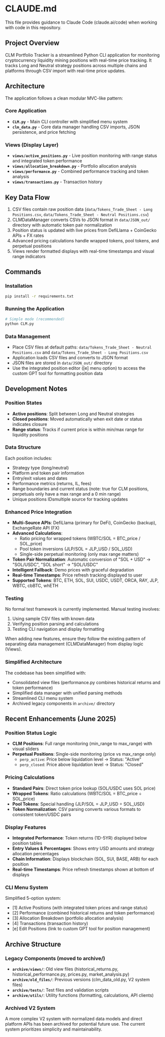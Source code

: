 # CLAUDE.md

This file provides guidance to Claude Code (claude.ai/code) when working with code in this repository.

## Project Overview

CLM Portfolio Tracker is a streamlined Python CLI application for monitoring cryptocurrency liquidity mining positions with real-time price tracking. It tracks Long and Neutral strategy positions across multiple chains and platforms through CSV import with real-time price updates.

## Architecture

The application follows a clean modular MVC-like pattern:

### Core Application
- **`CLM.py`** - Main CLI controller with simplified menu system
- **`clm_data.py`** - Core data manager handling CSV imports, JSON persistence, and price fetching

### Views (Display Layer)
- **`views/active_positions.py`** - Live position monitoring with range status and integrated token performance
- **`views/allocation_breakdown.py`** - Portfolio allocation analysis
- **`views/performance.py`** - Combined performance tracking and token analysis
- **`views/transactions.py`** - Transaction history

## Key Data Flow

1. CSV files contain raw position data (`data/Tokens_Trade_Sheet - Long Positions.csv`, `data/Tokens_Trade_Sheet - Neutral Positions.csv`)
2. CLMDataManager converts CSVs to JSON format in `data/JSON_out/` directory with automatic token pair normalization
3. Position status is updated with live prices from DefiLlama + CoinGecko APIs + FX rates
4. Advanced pricing calculations handle wrapped tokens, pool tokens, and perpetual positions
5. Views render formatted displays with real-time timestamps and visual range indicators

## Commands

### Installation
```bash
pip install -r requirements.txt
```

### Running the Application
```bash
# Simple mode (recommended)
python CLM.py
```

### Data Management
- Place CSV files at default paths: `data/Tokens_Trade_Sheet - Neutral Positions.csv` and `data/Tokens_Trade_Sheet - Long Positions.csv`
- Application loads CSV files and converts to JSON format
- JSON files are stored in `data/JSON_out/` directory
- Use the integrated position editor ([e] menu option) to access the custom GPT tool for formatting position data

## Development Notes

### Position States
- **Active positions**: Split between Long and Neutral strategies
- **Closed positions**: Moved automatically when exit date or status indicates closure
- **Range status**: Tracks if current price is within min/max range for liquidity positions

### Data Structure
Each position includes:
- Strategy type (long/neutral)
- Platform and token pair information
- Entry/exit values and dates
- Performance metrics (returns, IL, fees)
- Range boundaries and current status (note: true for CLM positions, perpetuals only have a max range and a 0 min range)
- Unique positions IDsmultiple source for tracking updates

### Enhanced Price Integration
- **Multi-Source APIs**: DefiLlama (primary for DeFi), CoinGecko (backup), ExchangeRate API (FX)
- **Advanced Calculations**: 
  - Ratio pricing for wrapped tokens (WBTC/SOL = BTC_price / SOL_price)
  - Pool token inversions (JLP/SOL = JLP_USD / SOL_USD)
  - Single-side perpetual monitoring (only max range matters)
- **Token Pair Normalization**: Automatic conversion of "SOL + USD" → "SOL/USDC", "SOL short" → "SOL/USDC"
- **Intelligent Fallback**: Demo prices with graceful degradation
- **Real-time Timestamps**: Price refresh tracking displayed to user
- **Supported Tokens**: BTC, ETH, SOL, SUI, USDC, USDT, ORCA, RAY, JLP, WBTC, cbBTC, whETH

### Testing
No formal test framework is currently implemented. Manual testing involves:
1. Using sample CSV files with known data
2. Verifying position parsing and calculations
3. Testing CLI navigation and display formatting

When adding new features, ensure they follow the existing pattern of separating data management (CLMDataManager) from display logic (Views).

### Simplified Architecture
The codebase has been simplified with:
- Consolidated view files (performance.py combines historical returns and token performance)
- Simplified data manager with unified parsing methods
- Streamlined CLI menu system
- Archived legacy components in `archive/` directory

## Recent Enhancements (June 2025)

### Position Status Logic
- **CLM Positions**: Full range monitoring (min_range to max_range) with visual sliders
- **Perpetual Positions**: Single-side monitoring (price vs max_range only)
  - `perp_active`: Price below liquidation level → Status: "Active"
  - `perp_closed`: Price above liquidation level → Status: "Closed"

### Pricing Calculations
- **Standard Pairs**: Direct token price lookup (SOL/USDC uses SOL price)
- **Wrapped Tokens**: Ratio calculations (WBTC/SOL = BTC_price ÷ SOL_price)
- **Pool Tokens**: Special handling (JLP/SOL = JLP_USD ÷ SOL_USD)
- **Token Normalization**: CSV parsing converts various formats to consistent token/USDC pairs

### Display Features
- **Integrated Performance**: Token returns (1D-5YR) displayed below position tables
- **Entry Values & Percentages**: Shows entry USD amounts and strategy allocation percentages
- **Chain Information**: Displays blockchain (SOL, SUI, BASE, ARB) for each position
- **Real-time Timestamps**: Price refresh timestamps shown at bottom of displays

### CLI Menu System
Simplified 5-option system:
- [1] Active Positions (with integrated token prices and range status)
- [2] Performance (combined historical returns and token performance)
- [3] Allocation Breakdown (portfolio allocation analysis)
- [4] Transactions (transaction history)
- [e] Edit Positions (link to custom GPT tool for position management)

## Archive Structure

### Legacy Components (moved to archive/)
- **`archive/views/`**: Old view files (historical_returns.py, historical_performance.py, prices.py, market_analysis.py)
- **`archive/old_files/`**: Previous versions (clm_data_old.py, V2 system files)
- **`archive/tests/`**: Test files and validation scripts
- **`archive/utils/`**: Utility functions (formatting, calculations, API clients)

### Archived V2 System
A more complex V2 system with normalized data models and direct platform APIs has been archived for potential future use. The current system prioritizes simplicity and maintainability.

